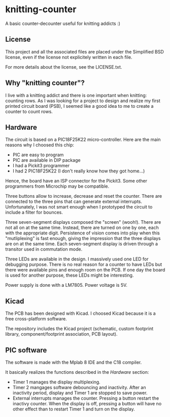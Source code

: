 knitting-counter
================

A basic counter-decounter useful for knitting addicts :)


## License
This project and all the associated files are placed under the Simplified BSD license, even if the license not explicitely written in each file.

For more details about the license, see the LICENSE.txt.



## Why "knitting counter"?
I live with a knitting addict and there is one important when knitting: counting rows. As I was looking for a project to design and realize my first printed circuit board (PSB), I seemed like a good idea to me to create a counter to count rows.



## Hardware
The circuit is based on a PIC18F25K22 micro-controller. Here are the main reasons why I choosed this chip:
- PIC are easy to program
- PIC are available in DIP package
- I had a Pickit3 programmer
- I had 2 PIC18F25K22 (I don't really know how they got home...)

Hence, the board have an ISP connector for the Pickit3. Some other programmers from Microchip may be compatible.

Three buttons allow to increase, decrease and reset the counter. There are connected to the three pins that can generate external interrupts. Unfortunately, I was not smart enough when I prototyped the circuit to include a filter for bounces.

Three seven-segment displays composed the "screen" (wooh!). There are not all on at the same time. Instead, there are turned on one by one, each with the appropriate digit. Persistence of vision comes into play when this "mutliplexing" is fast enough, giving the impression that the three displays are on at the same time. Each seven-segment display is driven through a transitor used in commutation mode.

Three LEDs are available in the design. I massively used one LED for debugging purpose. There is no real reason for a counter to have LEDs but there were available pins and enough room on the PCB. If one day the board is used for another purpose, these LEDs might be interesting.

Power supply is done with a LM7805. Power voltage is 5V.



## Kicad
The PCB has been designed with Kicad. I choosed Kicad because it is a free cross-platform software.

The repository includes the Kicad project (schematic, custom footprint library, component/footprint association, PCB layout).



## PIC software
The software is made with the Mplab 8 IDE and the C18 compiler.

It basically realizes the functions described in the *Hardware* section:
* Timer 1 manages the display multiplexing.
* Timer 2 mangages software debouncing and inactivity. After an inactivity period, display and Timer 1 are stopped to save power.
* External interrupts manages the counter. Pressing a button restart the inactivy counter. When the display is off, pressing a button will have no other effect than to restart Timer 1 and turn on the display.
